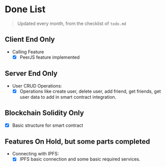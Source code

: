 # Done List

> Updated every month, from the checklist of `todo.md`

## Client End Only

* Calling Feature
    - [x] PeerJS feature implemented

## Server End Only

* User CRUD Operations:
    - [x] Operations like create user, delete user, add friend, get friends, get user data to add in smart contract integration.

## Blockchain Solidity Only

* [x] Basic structure for smart contract

## Features On Hold, but some parts completed
* Connecting with IPFS:
    - [x] IPFS basic connection and some basic required services.
